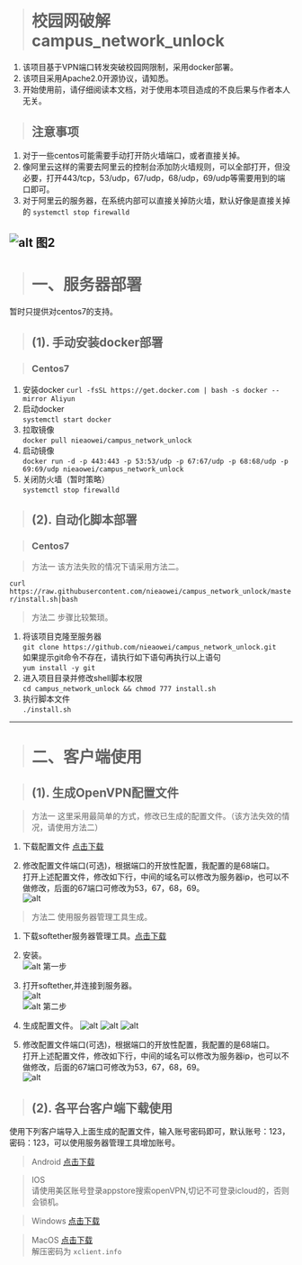 ># 校园网破解 campus_network_unlock
1. 该项目基于VPN端口转发突破校园网限制，采用docker部署。  
2. 该项目采用Apache2.0开源协议，请知悉。   
3. 开始使用前，请仔细阅读本文档，对于使用本项目造成的不良后果与作者本人无关。 
>## 注意事项  
1. 对于一些centos可能需要手动打开防火墙端口，或者直接关掉。  
2. 像阿里云这样的需要去阿里云的控制台添加防火墙规则，可以全部打开，但没必要，打开443/tcp，53/udp，67/udp，68/udp，69/udp等需要用到的端口即可。  
3. 对于阿里云的服务器，在系统内部可以直接关掉防火墙，默认好像是直接关掉的   `systemctl stop firewalld`  

![alt 图2](https://s2.ax1x.com/2019/09/27/uuoNVS.jpg)
---
># 一、服务器部署
暂时只提供对centos7的支持。
>## (1). 手动安装docker部署

>### Centos7
 1. 安装docker
`curl -fsSL https://get.docker.com | bash -s docker --mirror Aliyun` 
 2. 启动docker  
 `systemctl start docker`
 3. 拉取镜像  
 `docker pull nieaowei/campus_network_unlock`
 4. 启动镜像  
`docker run -d -p 443:443 -p 53:53/udp -p 67:67/udp -p 68:68/udp -p 69:69/udp nieaowei/campus_network_unlock`
 5. 关闭防火墙（暂时策略）  
 `systemctl stop firewalld`  

>## (2). 自动化脚本部署 

>### Centos7  

> 方法一 该方法失败的情况下请采用方法二。

`curl https://raw.githubusercontent.com/nieaowei/campus_network_unlock/master/install.sh|bash`

> 方法二 步骤比较繁琐。  

1. 将该项目克隆至服务器  
`git clone https://github.com/nieaowei/campus_network_unlock.git`  
如果提示git命令不存在，请执行如下语句再执行以上语句  
`yum install -y git`
2. 进入项目目录并修改shell脚本权限  
`cd campus_network_unlock && chmod 777 install.sh`
3. 执行脚本文件  
`./install.sh`
  
---
># 二、客户端使用

> ## (1). 生成OpenVPN配置文件

> 方法一 这里采用最简单的方式，修改已生成的配置文件。（该方法失效的情况，请使用方法二）  
  
  1. 下载配置文件  [点击下载](https://www.lanzous.com/i6iljpe)


  2. 修改配置文件端口(可选)，根据端口的开放性配置，我配置的是68端口。  
打开上述配置文件，修改如下行，中间的域名可以修改为服务器ip，也可以不做修改，后面的67端口可修改为53，67，68，69。  
![alt ](https://s2.ax1x.com/2019/09/27/uuIIHS.jpg)  

> 方法二 使用服务器管理工具生成。  

1. 下载softether服务器管理工具。[点击下载](https://www.lanzous.com/i6ilhre
)  

2. 安装。  
![alt 第一步](https://s2.ax1x.com/2019/09/26/unoHmT.jpg)  

3. 打开softether,并连接到服务器。  
![alt ](https://s2.ax1x.com/2019/09/26/unHdkF.jpg)  
![alt 第二步](https://s2.ax1x.com/2019/09/26/un7GVO.jpg)  

4. 生成配置文件。 
![alt ](https://s2.ax1x.com/2019/09/26/unHDp9.jpg)
![alt ](https://s2.ax1x.com/2019/09/26/unHrlR.jpg)
![alt ](https://s2.ax1x.com/2019/09/26/unH0fJ.jpg)  

5. 修改配置文件端口(可选)，根据端口的开放性配置，我配置的是68端口。  
打开上述配置文件，修改如下行，中间的域名可以修改为服务器ip，也可以不做修改，后面的67端口可修改为53，67，68，69。  
![alt ](https://s2.ax1x.com/2019/09/26/unb63j.jpg)  

> ## (2). 各平台客户端下载使用  
使用下列客户端导入上面生成的配置文件，输入账号密码即可，默认账号：123，密码：123，可以使用服务器管理工具增加账号。
> Android [点击下载](https://www.lanzous.com/i6ilj4d
)   

> IOS  
请使用美区账号登录appstore搜索openVPN,切记不可登录icloud的，否则会锁机。  

> Windows  [点击下载](https://www.lanzous.com/i6ilidg
)   

> MacOS  [点击下载](https://www.lanzous.com/i6iliib
)   
解压密码为 `xclient.info`  
